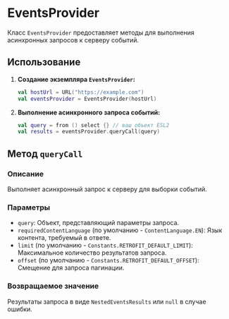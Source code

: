 # EventsProvider

Класс `EventsProvider` предоставляет методы для выполнения асинхронных запросов к серверу событий.

## Использование


1. **Создание экземпляра `EventsProvider`:**

    ```kotlin
    val hostUrl = URL("https://example.com")
    val eventsProvider = EventsProvider(hostUrl)
    ```

2. **Выполнение асинхронного запроса событий:**

    ```kotlin
    val query = from () select {} // ваш объект ESL2
    val results = eventsProvider.queryCall(query)
    ```

## Метод `queryCall`

### Описание

Выполняет асинхронный запрос к серверу для выборки событий.

### Параметры

- `query`: Объект, представляющий параметры запроса.
- `requiredContentLanguage` (по умолчанию - `ContentLanguage.EN`): Язык контента, требуемый в ответе.
- `limit` (по умолчанию - `Constants.RETROFIT_DEFAULT_LIMIT`): Максимальное количество результатов запроса.
- `offset` (по умолчанию - `Constants.RETROFIT_DEFAULT_OFFSET`): Смещение для запроса пагинации.

### Возвращаемое значение

Результаты запроса в виде `NestedEventsResults` или `null` в случае ошибки.

